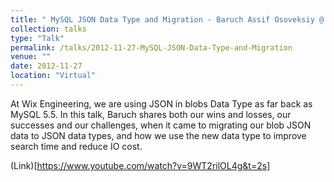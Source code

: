 ```yaml
---
title: " MySQL JSON Data Type and Migration - Baruch Assif Osoveksiy @ Wix Engineering Tech Talks"
collection: talks
type: "Talk"
permalink: /talks/2012-11-27-MySQL-JSON-Data-Type-and-Migration
venue: ""
date: 2012-11-27
location: "Virtual"
---
```


At Wix Engineering, we are using JSON in blobs Data Type as far back as MySQL 5.5. In this talk, Baruch shares both our wins and losses, our successes and our challenges, when it came to migrating our blob JSON data to JSON data types, and how we use the new data type to improve search time and reduce IO cost.

(Link)[https://www.youtube.com/watch?v=9WT2rilOL4g&t=2s]
